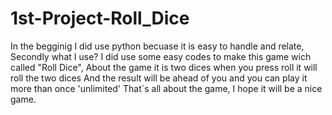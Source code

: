 # 1st-Project-Roll_Dice
In the begginig I did use python becuase it is easy to handle and relate,
Secondly what I use? I did use some easy codes to make this game wich called "Roll Dice", 
About the game it is two dices when you press roll it will roll the two dices 
And the result will be ahead of you and you can play it more than once 'unlimited' 
That`s all about the game, I hope it will be a nice game.
